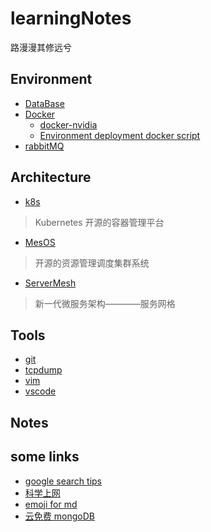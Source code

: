 # learningNotes

路漫漫其修远兮

## Environment

- [DataBase](./environment/DB/README.md)
- [Docker](./environment/Docker/DockerInstallForubuntu18.04.md)
  - [docker-nvidia](./environment/Docker/doker-nvidia.md)
  - [Environment deployment docker script](environment/docker-deploy.md)
- [rabbitMQ](./environment/MQ/rabbitMQ-install.md)

## Architecture

- [k8s](./Architecture/k8s/k8s.md)

> Kubernetes 开源的容器管理平台

- [MesOS](./Architecture/MesOS/mesos.md)

> 开源的资源管理调度集群系统

- [ServerMesh](./Architecture/Service_Mesh/ServiceMesh.md)

> 新一代微服务架构————服务网格

## Tools

- [git](environment/tools/git/git.md)
- [tcpdump](environment/tools/tcpdump/tcpdump.md)
- [vim](environment/tools/vim/vim.md)
- [vscode](environment/tools/vscode/vscode.md)

## Notes

## some links

- [google search tips](https://www.lifehack.org/articles/technology/20-tips-use-google-search-efficiently.html)  
- [科学上网](https://www.jeffjade.com/2017/05/01/122-how-to-better-use-google_chrome/#more)
- [emoji for md](https://www.webfx.com/tools/emoji-cheat-sheet/)
- [云免费 mongoDB](https://www.mongodb.com/cloud/atlas)
